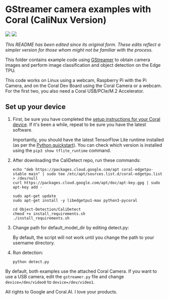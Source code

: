 # GStreamer camera examples with Coral (CaliNux Version)
![](https://img.shields.io/badge/-Python-purple)
![](https://img.shields.io/badge/-Bash-green)


*This README has been edited since its original form. 
These edits reflect a simpler version for those whom might not be familiar with the process.*


This folder contains example code using [GStreamer](https://github.com/GStreamer/gstreamer) to
obtain camera images and perform image classification and object detection on the Edge TPU.

This code works on Linux using a webcam, Raspberry Pi with the Pi Camera, and on the Coral Dev
Board using the Coral Camera or a webcam. For the first two, you also need a Coral
USB/PCIe/M.2 Accelerator.


## Set up your device

1.  First, be sure you have completed the [setup instructions for your Coral
    device](https://coral.ai/docs/setup/). If it's been a while, repeat to be sure
    you have the latest software.

    Importantly, you should have the latest TensorFlow Lite runtime installed
    (as per the [Python quickstart](
    https://www.tensorflow.org/lite/guide/python)). You can check which version is installed
    using the ```pip3 show tflite_runtime``` command.

2.  After downloading the CaliDetect repo, run these commands:

    ```
    echo "deb https://packages.cloud.google.com/apt coral-edgetpu-stable main" | sudo tee /etc/apt/sources.list.d/coral-edgetpu.list > /dev/null
    curl https://packages.cloud.google.com/apt/doc/apt-key.gpg | sudo apt-key add -
    
    sudo apt-get update
    sudo apt-get install -y libedgetpu1-max python3-pycoral
    
    cd Object-Detection/CaliDetect
    chmod +x install_requirements.sh
    ./install_requirements.sh
    ```

3.  Change path for default_model_dir by editing detect.py:

    By default, the script will not work until you change the path to your username directory.

4.  Run detection:

    ```
    python detect.py
    ```

By default, both examples use the attached Coral Camera. If you want to use a USB camera,
edit the ```gstreamer.py``` file and change ```device=/dev/video0``` to ```device=/dev/video1```.


All rights to Google and Coral.AI.
I love your products.

